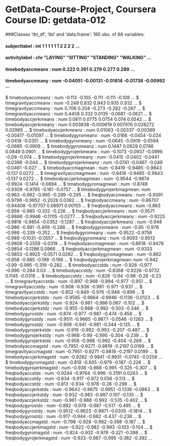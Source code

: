 # GetData-Course-Project, Coursera Course ID: getdata-012
###Classes ‘tbl_df’, ‘tbl’ and 'data.frame':	180 obs. of  68 variables:
#### subjectlabel           : int  1 1 1 1 1 1 2 2 2 2 ...
#### activitylabel          : chr  "LAYING" "SITTING" "STANDING" "WALKING" ...
#### timebodyaccmeanx       : num  0.222 0.261 0.279 0.277 0.289 ...
#### timebodyaccmeany       : num  -0.04051 -0.00131 -0.01614 -0.01738 -0.00992 ...
 $ timebodyaccmeanz       : num  -0.113 -0.105 -0.111 -0.111 -0.108 ...
 $ timegravityaccmeanx    : num  -0.249 0.832 0.943 0.935 0.932 ...
 $ timegravityaccmeany    : num  0.706 0.204 -0.273 -0.282 -0.267 ...
 $ timegravityaccmeanz    : num  0.4458 0.332 0.0135 -0.0681 -0.0621 ...
 $ timebodyaccjerkmeanx   : num  0.0811 0.0775 0.0754 0.074 0.0542 ...
 $ timebodyaccjerkmeany   : num  0.003838 -0.000619 0.007976 0.028272 0.02965 ...
 $ timebodyaccjerkmeanz   : num  0.01083 -0.00337 -0.00369 -0.00417 -0.01097 ...
 $ timebodygyromeanx      : num  -0.0166 -0.0454 -0.024 -0.0418 -0.0351 ...
 $ timebodygyromeany      : num  -0.0645 -0.0919 -0.0594 -0.0695 -0.0909 ...
 $ timebodygyromeanz      : num  0.1487 0.0629 0.0748 0.0849 0.0901 ...
 $ timebodygyrojerkmeanx  : num  -0.1073 -0.0937 -0.0996 -0.09 -0.074 ...
 $ timebodygyrojerkmeany  : num  -0.0415 -0.0402 -0.0441 -0.0398 -0.044 ...
 $ timebodygyrojerkmeanz  : num  -0.0741 -0.0467 -0.049 -0.0461 -0.027 ...
 $ timebodyaccmagmean     : num  -0.8419 -0.9485 -0.9843 -0.137 0.0272 ...
 $ timegravityaccmagmean  : num  -0.8419 -0.9485 -0.9843 -0.137 0.0272 ...
 $ timebodyaccjerkmagmean : num  -0.9544 -0.9874 -0.9924 -0.1414 -0.0894 ...
 $ timebodygyromagmean    : num  -0.8748 -0.9309 -0.9765 -0.161 -0.0757 ...
 $ timebodygyrojerkmagmean: num  -0.963 -0.992 -0.995 -0.299 -0.295 ...
 $ freqbodyaccmeanx       : num  -0.9391 -0.9796 -0.9952 -0.2028 0.0382 ...
 $ freqbodyaccmeany       : num  -0.86707 -0.94408 -0.97707 0.08971 0.00155 ...
 $ freqbodyaccmeanz       : num  -0.883 -0.959 -0.985 -0.332 -0.226 ...
 $ freqbodyaccjerkmeanx   : num  -0.9571 -0.9866 -0.9946 -0.1705 -0.0277 ...
 $ freqbodyaccjerkmeany   : num  -0.9225 -0.9816 -0.9854 -0.0352 -0.1287 ...
 $ freqbodyaccjerkmeanz   : num  -0.948 -0.986 -0.991 -0.469 -0.288 ...
 $ freqbodygyromeanx      : num  -0.85 -0.976 -0.986 -0.339 -0.352 ...
 $ freqbodygyromeany      : num  -0.9522 -0.9758 -0.989 -0.1031 -0.0557 ...
 $ freqbodygyromeanz      : num  -0.9093 -0.9513 -0.9808 -0.2559 -0.0319 ...
 $ freqbodyaccmagmean     : num  -0.8618 -0.9478 -0.9854 -0.1286 0.0966 ...
 $ freqbodyaccjerkmagmean : num  -0.9333 -0.9853 -0.9925 -0.0571 0.0262 ...
 $ freqbodygyromagmean    : num  -0.862 -0.958 -0.985 -0.199 -0.186 ...
 $ freqbodygyrojerkmagmean: num  -0.942 -0.99 -0.995 -0.319 -0.282 ...
 $ timebodyaccstdx        : num  -0.928 -0.977 -0.996 -0.284 0.03 ...
 $ timebodyaccstdy        : num  -0.8368 -0.9226 -0.9732 0.1145 -0.0319 ...
 $ timebodyaccstdz        : num  -0.826 -0.94 -0.98 -0.26 -0.23 ...
 $ timegravityaccstdx     : num  -0.897 -0.968 -0.994 -0.977 -0.951 ...
 $ timegravityaccstdy     : num  -0.908 -0.936 -0.981 -0.971 -0.937 ...
 $ timegravityaccstdz     : num  -0.852 -0.949 -0.976 -0.948 -0.896 ...
 $ timebodyaccjerkstdx    : num  -0.9585 -0.9864 -0.9946 -0.1136 -0.0123 ...
 $ timebodyaccjerkstdy    : num  -0.924 -0.981 -0.986 0.067 -0.102 ...
 $ timebodyaccjerkstdz    : num  -0.955 -0.988 -0.992 -0.503 -0.346 ...
 $ timebodygyrostdx       : num  -0.874 -0.977 -0.987 -0.474 -0.458 ...
 $ timebodygyrostdy       : num  -0.9511 -0.9665 -0.9877 -0.0546 -0.1263 ...
 $ timebodygyrostdz       : num  -0.908 -0.941 -0.981 -0.344 -0.125 ...
 $ timebodygyrojerkstdx   : num  -0.919 -0.992 -0.993 -0.207 -0.487 ...
 $ timebodygyrojerkstdy   : num  -0.968 -0.99 -0.995 -0.304 -0.239 ...
 $ timebodygyrojerkstdz   : num  -0.958 -0.988 -0.992 -0.404 -0.269 ...
 $ timebodyaccmagstd      : num  -0.7951 -0.9271 -0.9819 -0.2197 0.0199 ...
 $ timegravityaccmagstd   : num  -0.7951 -0.9271 -0.9819 -0.2197 0.0199 ...
 $ timebodyaccjerkmagstd  : num  -0.9282 -0.9841 -0.9931 -0.0745 -0.0258 ...
 $ timebodygyromagstd     : num  -0.819 -0.935 -0.979 -0.187 -0.226 ...
 $ timebodygyrojerkmagstd : num  -0.936 -0.988 -0.995 -0.325 -0.307 ...
 $ freqbodyaccstdx        : num  -0.9244 -0.9764 -0.996 -0.3191 0.0243 ...
 $ freqbodyaccstdy        : num  -0.834 -0.917 -0.972 0.056 -0.113 ...
 $ freqbodyaccstdz        : num  -0.813 -0.934 -0.978 -0.28 -0.298 ...
 $ freqbodyaccjerkstdx    : num  -0.9642 -0.9875 -0.9951 -0.1336 -0.0863 ...
 $ freqbodyaccjerkstdy    : num  -0.932 -0.983 -0.987 0.107 -0.135 ...
 $ freqbodyaccjerkstdz    : num  -0.961 -0.988 -0.992 -0.535 -0.402 ...
 $ freqbodygyrostdx       : num  -0.882 -0.978 -0.987 -0.517 -0.495 ...
 $ freqbodygyrostdy       : num  -0.9512 -0.9623 -0.9871 -0.0335 -0.1814 ...
 $ freqbodygyrostdz       : num  -0.917 -0.944 -0.982 -0.437 -0.238 ...
 $ freqbodyaccmagstd      : num  -0.798 -0.928 -0.982 -0.398 -0.187 ...
 $ freqbodyaccjerkmagstd  : num  -0.922 -0.982 -0.993 -0.103 -0.104 ...
 $ freqbodygyromagstd     : num  -0.824 -0.932 -0.978 -0.321 -0.398 ...
 $ freqbodygyrojerkmagstd : num  -0.933 -0.987 -0.995 -0.382 -0.392 ...

